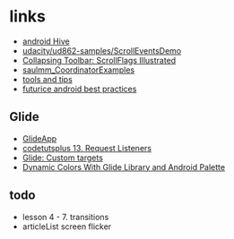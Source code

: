 # links

- [android Hive](https://www.androidhive.info/2015/09/android-material-design-working-with-tabs/)
- [udacity/ud862-samples/ScrollEventsDemo](https://github.com/udacity/ud862-samples)
- [Collapsing Toolbar: ScrollFlags Illustrated](https://medium.com/@martinomburajr/android-design-collapsing-toolbar-scrollflags-e1d8a05dcb02)
- [saulmm_CoordinatorExamples](https://github.com/saulmm/CoordinatorExamples)
- [tools and tips](https://speakerdeck.com/saulmm/tools-and-tips-of-the-trade-for-the-android-developer?slide=10)
- [futurice android best practices](https://github.com/futurice/android-best-practices)

## Glide

- [GlideApp](http://bumptech.github.io/glide/doc/generatedapi.html)
- [codetutsplus 13. Request Listeners](https://code.tutsplus.com/tutorials/code-an-image-gallery-android-app-with-glide--cms-28207)
- [Glide: Custom targets](https://github.com/bumptech/glide/wiki/Custom-targets)
- [Dynamic Colors With Glide Library and Android Palette](https://android.jlelse.eu/dynamic-colors-with-glide-library-and-android-palette-5be407049d97)

## todo 
- lesson 4 - 7. transitions
- articleList screen flicker



